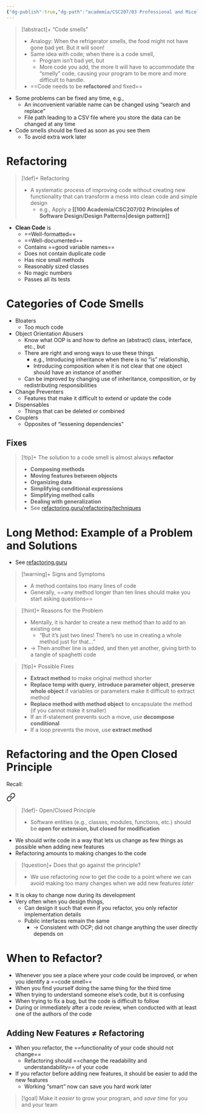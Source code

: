 ```yaml
---
{"dg-publish":true,"dg-path":"academia/CSC207/03 Professional and Micellaneous Topics/Code Smells.md","permalink":"/academia/csc-207/03-professional-and-micellaneous-topics/code-smells/","tags":["cs","lecture","note","university"],"created":"2024-11-22T17:38:49.577-05:00","updated":"2024-11-22T18:58:01.023-05:00"}
---
```



> [!abstract]+ “Code smells”
> - Analogy: When the refrigerator smells, the food might not have gone bad yet. But it will soon!
> - Same idea with code; when there is a code smell,
>     - Program isn’t bad yet, but
>     - More code you add, the more it will have to accommodate the “smelly” code, causing your program to be more and more difficult to handle.
> - ==Code needs to be **refactored** and fixed==

- Some problems can be fixed any time, e.g.,
    - An inconvenient variable name can be changed using “search and replace”
    - File path leading to a CSV file where you store the data can be changed at any time
- Code smells should be fixed as soon as you see them
    - To avoid extra work later

# Refactoring

> [!def]+ Refactoring
> - A systematic process of improving code without creating new functionality that can transform a mess into clean code and simple design
>     - e.g., Apply a **[[100 Academia/CSC207/02 Principles of Software Design/Design Patterns\|design pattern]]**

- **Clean Code** is
    - ==Well-formatted==
    - ==Well-documented==
    - Contains ==good variable names==
    - Does not contain duplicate code
    - Has nice small methods
    - Reasonably sized classes
    - No magic numbers
    - Passes all its tests

# Categories of Code Smells

- Bloaters
    - Too much code
- Object Orientation Abusers
    - Know what OOP is and how to define an (abstract) class, interface, etc., but
    - There are right and wrong ways to use these things
        - e.g., Introducing inheritance when there is no “is” relationship,
        - Introducing composition when it is not clear that one object should have an instance of another
    - Can be improved by changing use of inheritance, composition, or by redistributing responsibilities
- Change Preventers
    - Features that make it difficult to extend or update the code
- Dispensables
    - Things that can be deleted or combined
- Couplers
    - Opposites of “lessening dependencies”

## Fixes

> [!tip]+ The solution to a code smell is almost always **refactor**
> - **Composing methods**
> - **Moving features between objects**
> - **Organizing data**
> - **Simplifying conditional expressions**
> - **Simplifying method calls**
> - **Dealing with generalization**
> - See [refactoring.guru/refactoring/techniques](https://refactoring.guru/refactoring/techniques)

# Long Method: Example of a Problem and Solutions

- See [refactoring.guru](https://refactoring.guru/smells/long-method)

> [!warning]+ Signs and Symptoms
> - A method contains too many lines of code
> - Generally, ==any method longer than ten lines should make you start asking questions==

> [!hint]+ Reasons for the Problem
> - Mentally, it is harder to create a new method than to add to an existing one
>     - “But it’s just two lines! There’s no use in creating a whole method just for that…”
> - → Then another line is added, and then yet another, giving birth to a tangle of spaghetti code

> [!tip]+ Possible Fixes
> - **Extract method** to make original method shorter
> - **Replace temp with query**, **introduce parameter object**, **preserve whole object** if variables or parameters make it difficult to extract method
> - **Replace method with method object** to encapsulate the method (if you cannot make it smaller)
> - If an if-statement prevents such a move, use **decompose conditional**
> - If a loop prevents the move, use **extract method**

# Refactoring and the Open Closed Principle

Recall:


<div class="transclusion internal-embed is-loaded"><a class="markdown-embed-link" href="/academia/csc-207/02-principles-of-software-design/solid-design-principles/#dfe828" aria-label="Open link"><svg xmlns="http://www.w3.org/2000/svg" width="24" height="24" viewBox="0 0 24 24" fill="none" stroke="currentColor" stroke-width="2" stroke-linecap="round" stroke-linejoin="round" class="svg-icon lucide-link"><path d="M10 13a5 5 0 0 0 7.54.54l3-3a5 5 0 0 0-7.07-7.07l-1.72 1.71"></path><path d="M14 11a5 5 0 0 0-7.54-.54l-3 3a5 5 0 0 0 7.07 7.07l1.71-1.71"></path></svg></a><div class="markdown-embed">



> [!def]- Open/Closed Principle
>
> - Software entities (e.g., classes, modules, functions, etc.) should be **open for extension, but closed for modification**

</div></div>


- We should write code in a way that lets us change as few things as possible when adding new features
- Refactoring amounts to making changes to the code

> [!question]+ Does that go against the principle?
> - We use refactoring *now* to get the code to a point where we can avoid making too many changes when we add new features *later*

- It is okay to change now during its development
- Very often when you design things,
    - Can design it such that even if you refactor, you only refactor implementation details
    - Public interfaces remain the same
        - → Consistent with OCP; did not change anything the user directly depends on

# When to Refactor?

- Whenever you see a place where your code could be improved, or when you identify a ==code smell==
- When you find yourself doing the same thing for the third time
- When trying to understand someone else’s code, but it is confusing
- When trying to fix a bug, but the code is difficult to follow
- During or immediately after a code review, when conducted with at least one of the authors of the code

## Adding New Features ≠ Refactoring

- When you refactor, the ==functionality of your code should not change==
    - Refactoring should ==change the readability and understandability== of your code
- If you refactor before adding new features, it should be easier to add the new features
    - Working “smart” now can save you hard work later

> [!goal] Make it *easier* to grow your program, and *save time* for you and your team
